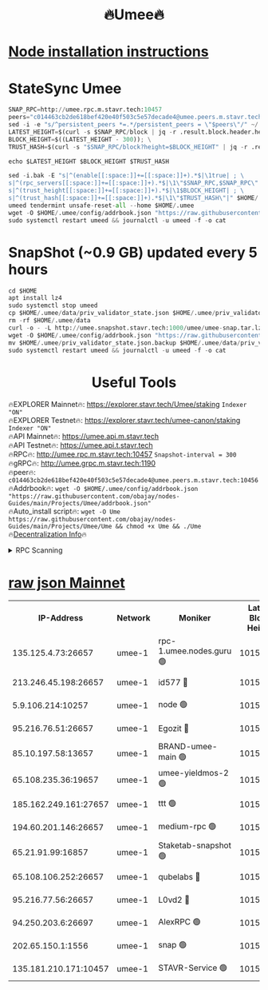 <h1 align="center"> 🔥Umee🔥</h1>


[Node installation instructions](https://github.com/obajay/nodes-Guides/tree/main/Projects/Umee)
=
# StateSync Umee
```python
SNAP_RPC=http://umee.rpc.m.stavr.tech:10457
peers="c014463cb2de618bef420e40f503c5e57decade4@umee.peers.m.stavr.tech:10456"
sed -i -e "s/^persistent_peers *=.*/persistent_peers = \"$peers\"/" ~/.umee/config/config.toml
LATEST_HEIGHT=$(curl -s $SNAP_RPC/block | jq -r .result.block.header.height); \
BLOCK_HEIGHT=$((LATEST_HEIGHT - 300)); \
TRUST_HASH=$(curl -s "$SNAP_RPC/block?height=$BLOCK_HEIGHT" | jq -r .result.block_id.hash)

echo $LATEST_HEIGHT $BLOCK_HEIGHT $TRUST_HASH

sed -i.bak -E "s|^(enable[[:space:]]+=[[:space:]]+).*$|\1true| ; \
s|^(rpc_servers[[:space:]]+=[[:space:]]+).*$|\1\"$SNAP_RPC,$SNAP_RPC\"| ; \
s|^(trust_height[[:space:]]+=[[:space:]]+).*$|\1$BLOCK_HEIGHT| ; \
s|^(trust_hash[[:space:]]+=[[:space:]]+).*$|\1\"$TRUST_HASH\"|" $HOME/.umee/config/config.toml
umeed tendermint unsafe-reset-all --home $HOME/.umee
wget -O $HOME/.umee/config/addrbook.json "https://raw.githubusercontent.com/obajay/nodes-Guides/main/Projects/Umee/addrbook.json"
sudo systemctl restart umeed && journalctl -u umeed -f -o cat
```
# SnapShot (~0.9 GB) updated every 5 hours
```python
cd $HOME
apt install lz4
sudo systemctl stop umeed
cp $HOME/.umee/data/priv_validator_state.json $HOME/.umee/priv_validator_state.json.backup
rm -rf $HOME/.umee/data
curl -o - -L http://umee.snapshot.stavr.tech:1000/umee/umee-snap.tar.lz4 | lz4 -c -d - | tar -x -C $HOME/.umee --strip-components 2
wget -O $HOME/.umee/config/addrbook.json "https://raw.githubusercontent.com/obajay/nodes-Guides/main/Projects/Umee/addrbook.json"
mv $HOME/.umee/priv_validator_state.json.backup $HOME/.umee/data/priv_validator_state.json
sudo systemctl restart umeed && journalctl -u umeed -f -o cat
```
 <h1 align="center"> Useful Tools</h1>

🔥EXPLORER Mainnet🔥:      https://explorer.stavr.tech/Umee/staking             `Indexer "ON"` \
🔥EXPLORER Testnet🔥:        https://explorer.stavr.tech/umee-canon/staking      `Indexer "ON"` \
🔥API Mainnet🔥:                   https://umee.api.m.stavr.tech \
🔥API Testnet🔥:                     https://umee.api.t.stavr.tech \
🔥RPC🔥:                                   http://umee.rpc.m.stavr.tech:10457                     `Snapshot-interval = 300` \
🔥gRPC🔥:                              http://umee.grpc.m.stavr.tech:1190 \
🔥peer🔥:                     `c014463cb2de618bef420e40f503c5e57decade4@umee.peers.m.stavr.tech:10456` \
🔥Addrbook🔥:    ```wget -O $HOME/.umee/config/addrbook.json "https://raw.githubusercontent.com/obajay/nodes-Guides/main/Projects/Umee/addrbook.json"``` \
🔥Auto_install script🔥: ```wget -O Ume https://raw.githubusercontent.com/obajay/nodes-Guides/main/Projects/Umee/Ume && chmod +x Ume && ./Ume``` \
🔥[Decentralization Info](https://github.com/obajay/StateSync-snapshots/tree/main/Projects/Umee/Decentralization)🔥

<details>
<summary>RPC Scanning</summary>

<h2 align="center"> We scan nodes in real time every 4 hours. And we provide the final result of RPC endpoints.
We cannot influence the operation of these nodes in any way. </h2>


```python
If Voting Power is higher than 0 --> then the Node is a validator of the network and may be subject to attack and be a potential threat to the chain.
```
```python
We marked such validators with a red symbol
```

</details>

[raw json Mainnet](https://rpc-check.umeem.stavr.tech/umeem/rpc-umeem-result.json)
=



<table><tr><th>IP-Address</th><th>Network</th><th>Moniker</th><th>Latest Block Height</th><th>Earliest Block Height</th><th>Catching Up</th><th>Tx Index</th><th>Voting Power</th><th>Scan Time</th></tr><tr><td>135.125.4.73:26657</td><td>umee-1</td><td>rpc-1.umee.nodes.guru 🟢</td><td>10157958</td><td>5167386</td><td>False</td><td>on</td><td>0</td><td>2024-01-16T05:36:06.123269112UTC</td></tr><tr><td>213.246.45.198:26657</td><td>umee-1</td><td>id577 🔴</td><td>10157943</td><td>7100001</td><td>False</td><td>on</td><td>35105594</td><td>2024-01-16T05:34:35.695176405UTC</td></tr><tr><td>5.9.106.214:10257</td><td>umee-1</td><td>node 🟢</td><td>10157954</td><td>7942001</td><td>False</td><td>on</td><td>0</td><td>2024-01-16T05:35:40.730936058UTC</td></tr><tr><td>95.216.76.51:26657</td><td>umee-1</td><td>Egozit 🔴</td><td>10157958</td><td>8262001</td><td>False</td><td>off</td><td>38251757</td><td>2024-01-16T05:36:05.749107608UTC</td></tr><tr><td>85.10.197.58:13657</td><td>umee-1</td><td>BRAND-umee-main 🟢</td><td>10157946</td><td>8427832</td><td>False</td><td>on</td><td>0</td><td>2024-01-16T05:34:53.322252661UTC</td></tr><tr><td>65.108.235.36:19657</td><td>umee-1</td><td>umee-yieldmos-2 🟢</td><td>10157936</td><td>9575548</td><td>False</td><td>on</td><td>0</td><td>2024-01-16T05:33:56.281559666UTC</td></tr><tr><td>185.162.249.161:27657</td><td>umee-1</td><td>ttt 🟢</td><td>10157951</td><td>9733423</td><td>False</td><td>on</td><td>0</td><td>2024-01-16T05:35:23.089550299UTC</td></tr><tr><td>194.60.201.146:26657</td><td>umee-1</td><td>medium-rpc 🟢</td><td>10157944</td><td>9984137</td><td>False</td><td>on</td><td>0</td><td>2024-01-16T05:34:42.219904825UTC</td></tr><tr><td>65.21.91.99:16857</td><td>umee-1</td><td>Staketab-snapshot 🟢</td><td>10157948</td><td>9992001</td><td>False</td><td>off</td><td>0</td><td>2024-01-16T05:35:08.496333092UTC</td></tr><tr><td>65.108.106.252:26657</td><td>umee-1</td><td>qubelabs 🔴</td><td>10157946</td><td>10042989</td><td>False</td><td>on</td><td>36721102</td><td>2024-01-16T05:34:53.749782925UTC</td></tr><tr><td>95.216.77.56:26657</td><td>umee-1</td><td>L0vd2 🔴</td><td>10157962</td><td>10057962</td><td>False</td><td>off</td><td>37368315</td><td>2024-01-16T05:36:27.487658141UTC</td></tr><tr><td>94.250.203.6:26697</td><td>umee-1</td><td>AlexRPC 🟢</td><td>10157944</td><td>10132001</td><td>False</td><td>on</td><td>0</td><td>2024-01-16T05:34:48.956032268UTC</td></tr><tr><td>202.65.150.1:1556</td><td>umee-1</td><td>snap 🟢</td><td>10157953</td><td>10154508</td><td>False</td><td>on</td><td>0</td><td>2024-01-16T05:35:36.335415876UTC</td></tr><tr><td>135.181.210.171:10457</td><td>umee-1</td><td>STAVR-Service 🟢</td><td>10157960</td><td>10155001</td><td>False</td><td>on</td><td>0</td><td>2024-01-16T05:36:16.848932858UTC</td></tr></table>
